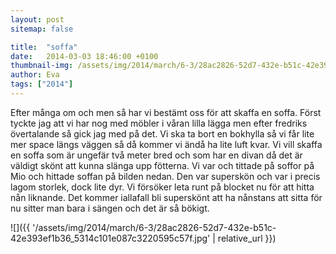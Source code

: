 ```yaml
---
layout: post
sitemap: false

title:  "soffa"
date:   2014-03-03 18:46:00 +0100
thumbnail-img: /assets/img/2014/march/6-3/28ac2826-52d7-432e-b51c-42e393ef1b36_5314c101e087c3220595c57f.jpg
author: Eva
tags: ["2014"]
---
```


Efter många om och men så har vi bestämt oss för att skaffa en soffa. Först tyckte jag att vi har nog med möbler i våran lilla lägga men efter fredriks övertalande så gick jag med på det. Vi ska ta bort en bokhylla så vi får lite mer space längs väggen så då kommer vi ändå ha lite luft kvar. Vi vill skaffa en soffa som är ungefär två meter bred och som har en divan då det är väldigt skönt att kunna slänga upp fötterna. Vi var och tittade på soffor på Mio och hittade soffan på bilden nedan. Den var superskön och var i precis lagom storlek, dock lite dyr. Vi försöker leta runt på blocket nu för att hitta nån liknande. Det kommer iallafall bli superskönt att ha nånstans att sitta för nu sitter man bara i sängen och det är så bökigt.

![]({{ '/assets/img/2014/march/6-3/28ac2826-52d7-432e-b51c-42e393ef1b36_5314c101e087c3220595c57f.jpg'  | relative_url }})

